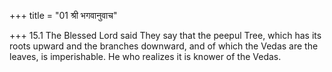 +++
title = "01 श्री भगवानुवाच"

+++
15.1 The Blessed Lord said They say that the peepul Tree, which has its
roots upward and the branches downward, and of which the Vedas are the
leaves, is imperishable. He who realizes it is knower of the Vedas.
